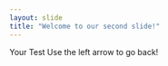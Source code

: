 ```yaml
---
layout: slide
title: "Welcome to our second slide!"
--- 
```

Your Test
Use the left arrow to go back!
